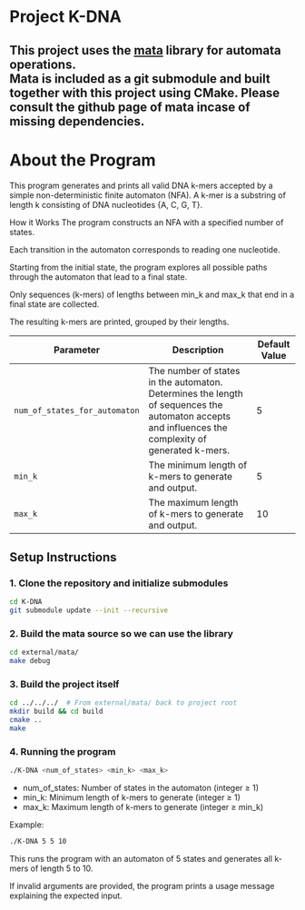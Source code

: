 # Project K-DNA

This project uses the [mata](https://github.com/VeriFIT/mata) library for automata operations.  
Mata is included as a git submodule and built together with this project using CMake.
Please consult the github page of mata incase of missing dependencies.
---

# About the Program
This program generates and prints all valid DNA k-mers accepted by a simple non-deterministic finite automaton (NFA). A k-mer is a substring of length k consisting of DNA nucleotides {A, C, G, T}.

How it Works
The program constructs an NFA with a specified number of states.

Each transition in the automaton corresponds to reading one nucleotide.

Starting from the initial state, the program explores all possible paths through the automaton that lead to a final state.

Only sequences (k-mers) of lengths between min_k and max_k that end in a final state are collected.

The resulting k-mers are printed, grouped by their lengths.

| Parameter                  | Description                                                                                             | Default Value |
|----------------------------|---------------------------------------------------------------------------------------------------------|---------------|
| `num_of_states_for_automaton` | The number of states in the automaton. Determines the length of sequences the automaton accepts and influences the complexity of generated k-mers. | 5             |
| `min_k`                    | The minimum length of k-mers to generate and output.                                                   | 5             |
| `max_k`                    | The maximum length of k-mers to generate and output.                                                   | 10            |


## Setup Instructions

### 1. Clone the repository and initialize submodules

```bash
cd K-DNA
git submodule update --init --recursive
```

### 2. Build the mata   source so we can use the library

```bash
cd external/mata/
make debug
```

### 3. Build the project itself

```bash
cd ../../../  # From external/mata/ back to project root
mkdir build && cd build
cmake ..
make
```

### 4. Running the program

```bash
./K-DNA <num_of_states> <min_k> <max_k>
```

- num_of_states: Number of states in the automaton (integer ≥ 1)
- min_k: Minimum length of k-mers to generate (integer ≥ 1)
- max_k: Maximum length of k-mers to generate (integer ≥ min_k)

Example:
```bash
./K-DNA 5 5 10
```

This runs the program with an automaton of 5 states and generates all k-mers of length 5 to 10.

If invalid arguments are provided, the program prints a usage message explaining the expected input.



